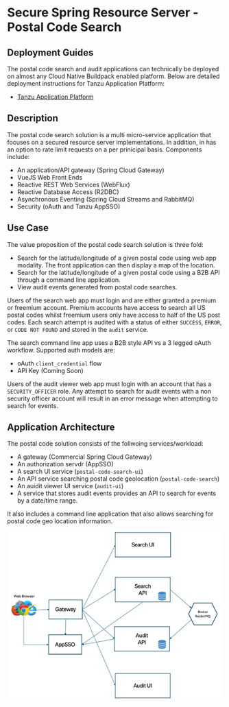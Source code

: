 # Secure Spring Resource Server - Postal Code Search


## Deployment Guides

The postal code search and audit applications can technically be deployed on almost any Cloud Native Buildpack enabled platform.  Below are detailed deployment instructions for Tanzu Application Platform:

* [Tanzu Application Platform](doc/TAPDeployment.md)


## Description
The postal code search solution is a multi micro-service application that focuses on a secured resource server implementations. In addition, in has an option to rate limit requests on a 
per prinicipal basis.  Components include:


* An application/API gateway (Spring Cloud Gateway)
* VueJS Web Front Ends
* Reactive REST Web Services (WebFlux)
* Reactive Database Access (R2DBC)
* Asynchronous Eventing (Spring Cloud Streams and RabbitMQ)
* Security (oAuth and Tanzu AppSSO)

## Use Case

The value proposition of the postal code search solution is three fold:

* Search for the latitude/longitude of a given postal code using web app modality.  The front application can then display a map of the location.
* Search for the latitude/longitude of a given postal code using a B2B API through a command line application.
* View audit events generated from postal code searches.

Users of the search web app must login and are either granted a premium or freemium account.  Premium accounts have access to search all US postal codes whilst freemium
users only have access to half of the US post codes.  Each search attempt is audited with a status of either `SUCCESS`, `ERROR`, or `CODE NOT FOUND` and stored in the 
`audit` service.  

The search command line app uses a B2B style API vs a 3 legged oAuth workflow.  Supported auth models are:

- oAuth `client_credential` flow
- API Key (Coming Soon)

Users of the audit viewer web app must login with an account that has a `SECURITY_OFFICER` role.  Any attempt to search for audit events with a non security officer account
will result in an error message when attempting to search for events.

## Application Architecture

The postal code solution consists of the follwoing services/workload:

* A gateway (Commercial Spring Cloud Gateway)
* An authorization servdr (AppSSO)
* A search UI service (`postal-code-search-ui`)
* An API service searching postal code geolocation (`postal-code-search`)
* An auidit viewer UI service (`audit-ui`)
* A service that stores audit events provides an API to search for events by a date/time range.

It also includes a command line application that also allows searching for postal code geo location information.

![](doc/images/PostalCodeHighLevelArch.png)